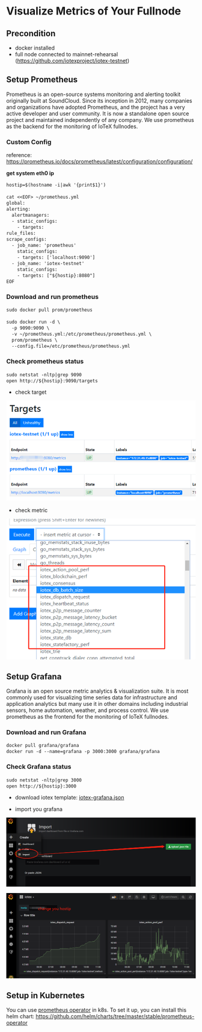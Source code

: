 # Visualize Metrics of Your Fullnode

## Precondition

- docker installed
- full node connected to mainnet-rehearsal (https://github.com/iotexproject/iotex-testnet)

## Setup Prometheus
Prometheus is an open-source systems monitoring and alerting toolkit originally built at SoundCloud. Since its inception in 2012, many companies and organizations have adopted Prometheus, and the project has a very active developer and user community. It is now a standalone open source project and maintained independently of any company. We use prometheus as the backend for the monitoring of IoTeX fullnodes.


### Custom Config  
reference: https://prometheus.io/docs/prometheus/latest/configuration/configuration/

**get system eth0 ip**  

    hostip=$(hostname -i|awk '{print$1}')

    cat <<EOF> ~/prometheus.yml
    global:
    alerting:
      alertmanagers:
      - static_configs:
        - targets:
    rule_files:
    scrape_configs:
      - job_name: 'prometheus'
        static_configs:
        - targets: ['localhost:9090']
      - job_name: 'iotex-testnet'
        static_configs:
        - targets: ["${hostip}:8080"]
    EOF

### Download and run prometheus

    sudo docker pull prom/prometheus

    sudo docker run -d \
      -p 9090:9090 \
      -v ~/prometheus.yml:/etc/prometheus/prometheus.yml \
      prom/prometheus \
      --config.file=/etc/prometheus/prometheus.yml

### Check prometheus status
    sudo netstat -nltp|grep 9090
    open http://${hostip}:9090/targets


- check target

![](iotex_targets.png)

- check metric

![](iotex_metric.png)

## Setup Grafana
Grafana is an open source metric analytics & visualization suite. It is most commonly used for visualizing time series data for infrastructure and application analytics but many use it in other domains including industrial sensors, home automation, weather, and process control. We use prometheus as the frontend for the monitoring of IoTeX fullnodes.


### Download and run Grafana
    docker pull grafana/grafana
    docker run -d --name=grafana -p 3000:3000 grafana/grafana

### Check Grafana status
    sudo netstat -nltp|grep 3000
    open http://${hostip}:3000

- download iotex template: [iotex-grafana.json](https://raw.githubusercontent.com/iotexproject/iotex-testnet/master/monitoring/iotex-grafana.json)

- import you grafana

![](grafana_01.png)

![](grafana_02.png)


## Setup in Kubernetes
You can use [prometheus operator](https://github.com/coreos/prometheus-operator) in k8s.
To set it up, you can install this helm chart: https://github.com/helm/charts/tree/master/stable/prometheus-operator

